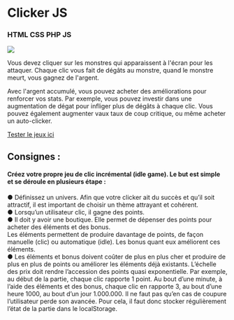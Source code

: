 # Clicker JS
### HTML CSS PHP JS
<img src="https://lucas-ribard.students-laplateforme.io/images/Previews/clicker.png" >

Vous devez cliquer sur les monstres qui apparaissent à l'écran pour les attaquer. Chaque clic vous fait de dégâts au monstre, quand le monstre meurt, vous gagnez de l'argent.  
  
Avec l'argent accumulé, vous pouvez acheter des améliorations pour renforcer vos stats. Par exemple, vous pouvez investir dans une augmentation de dégat pour infliger plus de dégâts à chaque clic. Vous pouvez également augmenter vaux taux de coup critique, ou même acheter un auto-clicker.  
  

[Tester le jeux ici](https://lucas-ribard.students-laplateforme.io/clicker/index.php)

  
  ## Consignes :  
  #### Créez votre propre jeu de clic incrémental (idle game). Le but est simple et se déroule en plusieurs étape :  
  
● Définissez un univers. Afin que votre clicker ait du succès et qu’il soit attractif, il
est important de choisir un thème attrayant et cohérent.  
● Lorsqu’un utilisateur clic, il gagne des points.  
● Il doit y avoir une boutique. Elle permet de dépenser des points pour acheter des
éléments et des bonus.  
Les éléments permettent de produire davantage de points, de façon manuelle
(clic) ou automatique (idle). Les bonus quant eux améliorent ces éléments.  
● Les éléments et bonus doivent coûter de plus en plus cher et produire de plus en
plus de points ou améliorer les éléments déjà existants.
L’échelle des prix doit rendre l’accession des points quasi exponentielle. Par
exemple, au début de la partie, chaque clic rapporte 1 point.
Au bout d’une minute, à l’aide des éléments et des bonus, chaque clic en rapporte
3, au bout d’une heure 1000, au bout d’un jour 1.000.000.
Il ne faut pas qu’en cas de coupure l’utilisateur perde son avancée. Pour cela, il faut
donc stocker régulièrement l’état de la partie dans le localStorage.
